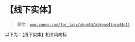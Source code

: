 # 【线下实体】

> 原文：[`www.yuque.com/for_lazy/xkrm14/abkgus4lpco44p1l`](https://www.yuque.com/for_lazy/xkrm14/abkgus4lpco44p1l)



以下为：【线下实体】相关风向标 



